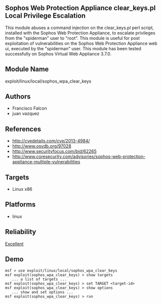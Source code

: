 ## Sophos Web Protection Appliance clear_keys.pl Local Privilege Escalation

This module abuses a command injection on the clear_keys.pl 
perl script, installed with the Sophos Web Protection 
Appliance, to escalate privileges from the "spiderman" user 
to "root". This module is useful for post exploitation of 
vulnerabilities on the Sophos Web Protection Appliance web 
ui, executed by the "spiderman" user. This module has been 
tested successfully on Sophos Virtual Web Appliance 3.7.0.


## Module Name
exploit/linux/local/sophos_wpa_clear_keys

## Authors
* Francisco Falcon
* juan vazquez


## References
* http://cvedetails.com/cve/2013-4984/
* http://www.osvdb.org/97028
* http://www.securityfocus.com/bid/62265
* http://www.coresecurity.com/advisories/sophos-web-protection-appliance-multiple-vulnerabilities



## Targets
* Linux x86


## Platforms
* linux

## Reliability
[Excellent](https://github.com/rapid7/metasploit-framework/wiki/Exploit-Ranking)

## Demo

```
msf > use exploit/linux/local/sophos_wpa_clear_keys
msf exploit(sophos_wpa_clear_keys) > show targets
   ... a list of targets ...
msf exploit(sophos_wpa_clear_keys) > set TARGET <target-id>
msf exploit(sophos_wpa_clear_keys) > show options
   ... show and set options ...
msf exploit(sophos_wpa_clear_keys) > run
```
    
    